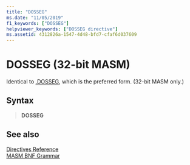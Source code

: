 ```yaml
---
title: "DOSSEG"
ms.date: "11/05/2019"
f1_keywords: ["DOSSEG"]
helpviewer_keywords: ["DOSSEG directive"]
ms.assetid: 4312826a-1547-4d48-bfd7-cfaf6d037609
---
```

# DOSSEG (32-bit MASM)

Identical to [.DOSSEG](../../assembler/masm/dot-dosseg.md), which is the preferred form. (32-bit MASM only.)

## Syntax

> **DOSSEG**

## See also

[Directives Reference](../../assembler/masm/directives-reference.md)<br/>
[MASM BNF Grammar](masm-bnf-grammar.md)
